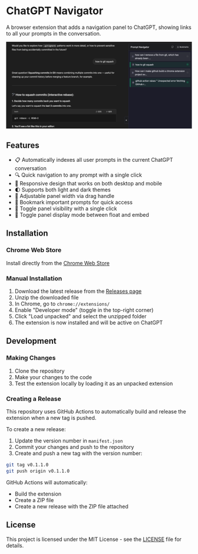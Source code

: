 # ChatGPT Navigator

A browser extension that adds a navigation panel to ChatGPT, showing links to all your prompts in the conversation.

![screenshot](./images/nav-ui.png)

## Features

- 📋 Automatically indexes all user prompts in the current ChatGPT conversation
- 🔍 Quick navigation to any prompt with a single click
- 📱 Responsive design that works on both desktop and mobile
- 🌓 Supports both light and dark themes
- 📏 Adjustable panel width via drag handle
- 🔖 Bookmark important prompts for quick access
- 🔄 Toggle panel visibility with a single click
- 🔄 Toggle panel display mode between float and embed

## Installation

### Chrome Web Store

Install directly from the [Chrome Web Store](https://chromewebstore.google.com/detail/ejiedoihhdilpbkjakdhkbibindninom)

### Manual Installation
1. Download the latest release from the [Releases page](https://github.com/cuckon/gpt-nav/releases)
2. Unzip the downloaded file
3. In Chrome, go to `chrome://extensions/`
4. Enable "Developer mode" (toggle in the top-right corner)
5. Click "Load unpacked" and select the unzipped folder
6. The extension is now installed and will be active on ChatGPT

## Development

### Making Changes

1. Clone the repository
2. Make your changes to the code
3. Test the extension locally by loading it as an unpacked extension

### Creating a Release

This repository uses GitHub Actions to automatically build and release the extension when a new tag is pushed.

To create a new release:

1. Update the version number in `manifest.json`
2. Commit your changes and push to the repository
3. Create and push a new tag with the version number:

```bash
git tag v0.1.1.0
git push origin v0.1.1.0
```

GitHub Actions will automatically:
- Build the extension
- Create a ZIP file
- Create a new release with the ZIP file attached

## License

This project is licensed under the MIT License - see the [LICENSE](LICENSE) file for details. 